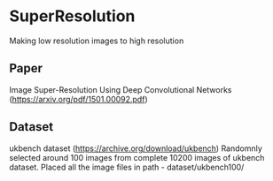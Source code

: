 # SuperResolution
Making low resolution images to high resolution

## Paper
Image Super-Resolution Using Deep Convolutional Networks (https://arxiv.org/pdf/1501.00092.pdf)

## Dataset
ukbench dataset (https://archive.org/download/ukbench)
Randomnly selected around 100 images from complete 10200 images of ukbench dataset. Placed all the image files in path - dataset/ukbench100/
